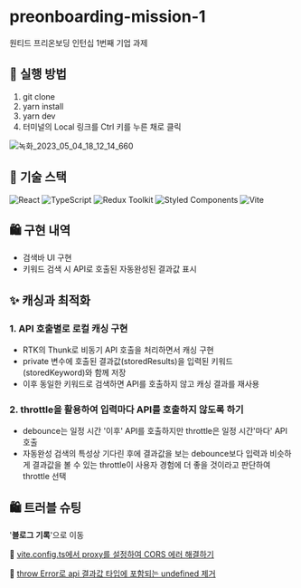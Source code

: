 # preonboarding-mission-1
원티드 프리온보딩 인턴십 1번째 기업 과제

## 🧪 실행 방법

1. git clone
2. yarn install
3. yarn dev
4. 터미널의 Local 링크를 Ctrl 키를 누른 채로 클릭

![녹화_2023_05_04_18_12_14_660](https://user-images.githubusercontent.com/68722179/236162184-44f942d1-2a37-449e-ba74-ca2d92e07b58.gif)




## 🧶 기술 스택
![React](https://img.shields.io/badge/react-%2320232a.svg?style=for-the-badge&logo=react&logoColor=%2361DAFB)
![TypeScript](https://img.shields.io/badge/typescript-%23007ACC.svg?style=for-the-badge&logo=typescript&logoColor=white)
![Redux Toolkit](https://img.shields.io/badge/Redux--Toolkit-%23593d88.svg?style=for-the-badge&logo=redux&logoColor=white)
![Styled Components](https://img.shields.io/badge/styled--components-DB7093?style=for-the-badge&logo=styled-components&logoColor=white)
![Vite](https://img.shields.io/badge/vite-%23646CFF.svg?style=for-the-badge&logo=vite&logoColor=white)

## 🛍 구현 내역
* 검색바 UI 구현
* 키워드 검색 시 API로 호출된 자동완성된 결과값 표시

## ✨ 캐싱과 최적화
### 1. API 호출별로 로컬 캐싱 구현
* RTK의 Thunk로 비동기 API 호출을 처리하면서 캐싱 구현
* private 변수에 호출된 결과값(storedResults)을 입력된 키워드(storedKeyword)와 함께 저장
* 이후 동일한 키워드로 검색하면 API를 호출하지 않고 캐싱 결과를 재사용

### 2. throttle을 활용하여 입력마다 API를 호출하지 않도록 하기
* debounce는 일정 시간 '이후' API를 호출하지만 throttle은 일정 시간'마다' API 호출
* 자동완성 검색의 특성상 기다린 후에 결과값을 보는 debounce보다 입력과 비슷하게 결과값을 볼 수 있는 throttle이 사용자 경험에 더 좋을 것이라고 판단하여 throttle 선택


## 🛍 트러블 슈팅

'**블로그 기록**'으로 이동

📌 [vite.config.ts에서 proxy를 설정하여 CORS 에러 해결하기](https://velog.io/@yena1025/Vite%EC%97%90%EC%84%9C-CORS-%EC%97%90%EB%9F%AC-%ED%95%B4%EA%B2%B0%ED%95%98%EB%8A%94-%EB%B2%95) <br/>

📌 [throw Error로 api 결과값 타입에 포함되는 undefined 제거](https://velog.io/@yena1025/api-%EA%B2%B0%EA%B3%BC%EA%B0%92-%ED%83%80%EC%9E%85%EC%97%90-%EC%9E%90%EA%BE%B8-undefined%EA%B0%80-%ED%8F%AC%ED%95%A8%EB%90%A0-%EB%95%8C)

